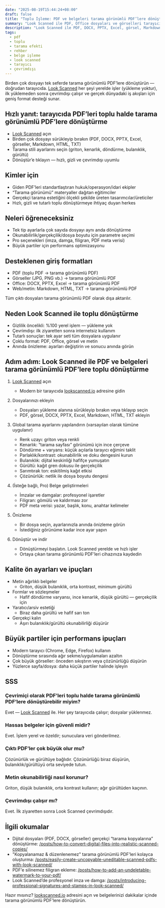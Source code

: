 ```yaml
---
date: "2025-08-19T15:44:24+08:00"
draft: false
title: "Toplu İşleme: PDF ve belgeleri tarama görünümlü PDF’lere dönüştürün (Look Scanned)"
summary: "Look Scanned ile PDF, Office dosyaları ve görselleri tarayıcıda toplu halde tarama görünümlü PDF’lere dönüştürmeyi öğrenin — tamamen gizli ve hızlı."
description: "Look Scanned ile PDF, DOCX, PPTX, Excel, görsel, Markdown, HTML ve TXT dosyalarını tarama görünümlü PDF’lere toplu dönüştürme rehberi. Lokal, hızlı ve gizlilik odaklı."
tags:
  - pdf
  - toplu
  - tarama efekti
  - rehber
  - belge işleme
  - look scanned
  - tarayıcı
  - çevrimdışı
---
```


Birden çok dosyayı tek seferde tarama görünümlü PDF’lere dönüştürün — doğrudan tarayıcıda. [Look Scanned](https://lookscanned.io) her şeyi yerelde işler (yükleme yoktur), ilk yüklemeden sonra çevrimdışı çalışır ve gerçek dünyadaki iş akışları için geniş format desteği sunar.

## Hızlı yanıt: tarayıcıda PDF’leri toplu halde tarama görünümlü PDF’lere dönüştürme

- [Look Scanned](https://lookscanned.io) açın
- Birden çok dosyayı sürükleyip bırakın (PDF, DOCX, PPTX, Excel, görseller, Markdown, HTML, TXT)
- Tarama stili ayarlarını seçin (griton, kenarlık, döndürme, bulanıklık, gürültü)
- Dönüştür’e tıklayın — hızlı, gizli ve çevrimdışı uyumlu

## Kimler için

- Giden PDF’leri standartlaştıran hukuk/operasyon/idari ekipler
- “Tarama görünümü” materyaller dağıtan eğitimciler
- Gerçekçi tarama estetiğini ölçekli şekilde üreten tasarımcılar/üreticiler
- Hızlı, gizli ve tutarlı toplu dönüştürmeye ihtiyaç duyan herkes

## Neleri öğreneceksiniz

- Tek tip ayarlarla çok sayıda dosyayı aynı anda dönüştürme
- Okunabilirlik/gerçekçilik/dosya boyutu için parametre seçimi
- Pro seçenekleri (imza, damga, filigran, PDF meta verisi)
- Büyük partiler için performans optimizasyonu

## Desteklenen giriş formatları

- PDF (toplu PDF → tarama görünümlü PDF)
- Görseller (JPG, PNG vb.) → tarama görünümlü PDF
- Office: DOCX, PPTX, Excel → tarama görünümlü PDF
- Web/metin: Markdown, HTML, TXT → tarama görünümlü PDF

Tüm çıktı dosyaları tarama görünümlü PDF olarak dışa aktarılır.

## Neden Look Scanned ile toplu dönüştürme

- Gizlilik öncelikli: %100 yerel işlem — yükleme yok
- Çevrimdışı: ilk ziyaretten sonra internetsiz kullanım
- Tutarlı sonuçlar: tek ayar seti tüm dosyalara uygulanır
- Çoklu format: PDF, Office, görsel ve metin
- Anında önizleme: ayarları değiştirin ve sonucu anında görün

## Adım adım: Look Scanned ile PDF ve belgeleri tarama görünümlü PDF’lere toplu dönüştürme

1. [Look Scanned](https://lookscanned.io) açın
   - Modern bir tarayıcıda [lookscanned.io](https://lookscanned.io) adresine gidin

2. Dosyalarınızı ekleyin
   - Dosyaları yükleme alanına sürükleyip bırakın veya tıklayıp seçin
   - PDF, görsel, DOCX, PPTX, Excel, Markdown, HTML, TXT ekleyin

3. Global tarama ayarlarını yapılandırın (varsayılan olarak tümüne uygulanır)
   - Renk uzayı: griton veya renkli
   - Kenarlık: “tarama sayfası” görünümü için ince çerçeve
   - Döndürme + varyans: küçük açılarla tarayıcı eğimini taklit
   - Parlaklık/kontrast: okunabilirlik ve doku dengesini kurun
   - Bulanıklık: dijital keskinliği hafifçe yumuşatın
   - Gürültü: kağıt gren dokusu ile gerçekçilik
   - Sarımtırak ton: eskitilmiş kağıt etkisi
   - Çözünürlük: netlik ile dosya boyutu dengesi

4. (İsteğe bağlı, Pro) Belge geliştirmeleri
   - İmzalar ve damgalar: profesyonel işaretler
   - Filigran: gömülü ve kaldırması zor
   - PDF meta verisi: yazar, başlık, konu, anahtar kelimeler

5. Önizleme
   - Bir dosya seçin, ayarlarınızla anında önizleme görün
   - İstediğiniz görünüme kadar ince ayar yapın

6. Dönüştür ve indir
   - Dönüştürmeyi başlatın. Look Scanned yerelde ve hızlı işler
   - Ortaya çıkan tarama görünümlü PDF’leri cihazınıza kaydedin

## Kalite ön ayarları ve ipuçları

- Metin ağırlıklı belgeler
  - Griton, düşük bulanıklık, orta kontrast, minimum gürültü
- Formlar ve sözleşmeler
  - Hafif döndürme varyansı, ince kenarlık, düşük gürültü — gerçekçilik için
- Yaratıcı/arsiv estetiği
  - Biraz daha gürültü ve hafif sarı ton
- Gerçekçi kalın
  - Aşırı bulanıklık/gürültü okunabilirliği düşürür

## Büyük partiler için performans ipuçları

- Modern tarayıcı (Chrome, Edge, Firefox) kullanın
- Dönüştürme sırasında ağır sekme/uygulamaları azaltın
- Çok büyük görseller: önceden sıkıştırın veya çözünürlüğü düşürün
- Yüzlerce sayfa/dosya: daha küçük partiler halinde işleyin

## SSS

### Çevrimiçi olarak PDF’leri toplu halde tarama görünümlü PDF’lere dönüştürebilir miyim?
Evet — [Look Scanned](https://lookscanned.io) ile. Her şey tarayıcıda çalışır; dosyalar yüklenmez.

### Hassas belgeler için güvenli midir?
Evet. İşlem yerel ve özeldir; sunuculara veri gönderilmez.

### Çıktı PDF’ler çok büyük olur mu?
Çözünürlük ve gürültüye bağlıdır. Çözünürlüğü biraz düşürün, bulanıklık/gürültüyü orta seviyede tutun.

### Metin okunabilirliği nasıl korunur?
Griton, düşük bulanıklık, orta kontrast kullanın; ağır gürültüden kaçının.

### Çevrimdışı çalışır mı?
Evet. İlk ziyaretten sonra Look Scanned çevrimdışıdır.

## İlgili okumalar

- Dijital dosyaları (PDF, DOCX, görseller) gerçekçi “tarama kopyalarına” dönüştürme: [/posts/how-to-convert-digital-files-into-realistic-scanned-copies/](../how-to-convert-digital-files-into-realistic-scanned-copies/)
- "Kopyalanamaz & düzenlenemez" tarama görünümlü PDF’leri kolayca oluşturma: [/posts/easily-create-uncopyable-uneditable-scanned-pdfs-with-look-scanned/](../easily-create-uncopyable-uneditable-scanned-pdfs-with-look-scanned/)
- PDF’e silinemez filigran ekleme: [/posts/how-to-add-an-undeletable-watermark-to-your-pdf/](../how-to-add-an-undeletable-watermark-to-your-pdf/)
- Look Scanned’de profesyonel imza ve damga: [/posts/introducing-professional-signatures-and-stamps-in-look-scanned/](../introducing-professional-signatures-and-stamps-in-look-scanned/)

Hazır mısınız? [lookscanned.io](https://lookscanned.io) adresini açın ve belgelerinizi dakikalar içinde tarama görünümlü PDF’lere dönüştürün. 